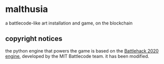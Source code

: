 # malthusia

a battlecode-like art installation and game, on the blockchain

## copyright notices

the python engine that powers the game is based on the [Battlehack 2020 engine](https://github.com/battlecode/battlehack20), developed by the MIT Battlecode team. it has been modified.
